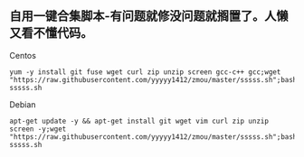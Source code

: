 ## 自用一键合集脚本-有问题就修没问题就搁置了。人懒又看不懂代码。
Centos
```shell
yum -y install git fuse wget curl zip unzip screen gcc-c++ gcc;wget "https://raw.githubusercontent.com/yyyyy1412/zmou/master/sssss.sh";bash sssss.sh
```
Debian
```shell
apt-get update -y && apt-get install git wget vim curl zip unzip screen -y;wget "https://raw.githubusercontent.com/yyyyy1412/zmou/master/sssss.sh";bash sssss.sh
```
